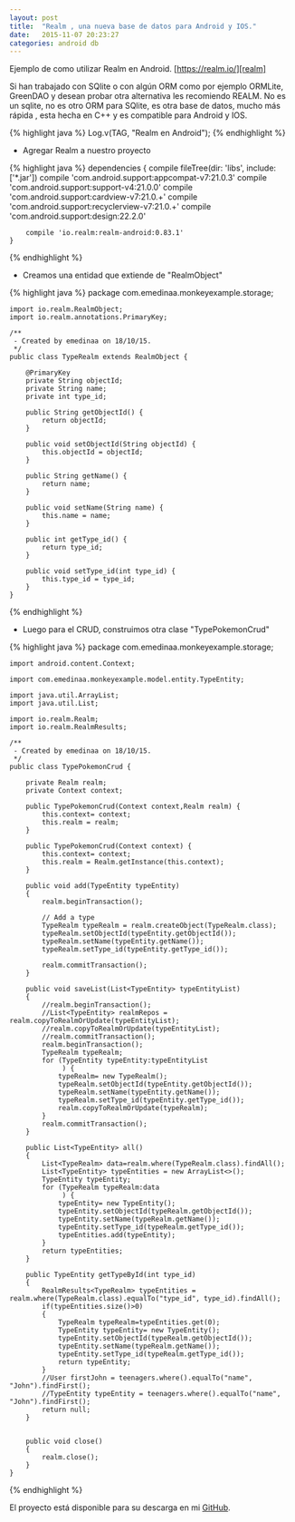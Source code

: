 ```yaml
---
layout: post
title:  "Realm , una nueva base de datos para Android y IOS."
date:   2015-11-07 20:23:27
categories: android db
---
```

Ejemplo de como utilizar Realm en Android. [https://realm.io/][realm] 

Si han trabajado con SQlite o con algún ORM como por ejemplo ORMLite, GreenDAO y desean probar otra alternativa les recomiendo REALM. No es un sqlite, no es otro ORM para SQlite, es otra base de datos, mucho más rápida , esta hecha en C++ y es compatible para Android y IOS.

{% highlight java %}
	Log.v(TAG, "Realm en Android");
{% endhighlight %}

* Agregar Realm a nuestro proyecto

{% highlight java %}
    dependencies {
        compile fileTree(dir: 'libs', include: ['*.jar'])
        compile 'com.android.support:appcompat-v7:21.0.3'
        compile 'com.android.support:support-v4:21.0.0'
        compile 'com.android.support:cardview-v7:21.0.+'
        compile 'com.android.support:recyclerview-v7:21.0.+'
        compile 'com.android.support:design:22.2.0'

        compile 'io.realm:realm-android:0.83.1'
    }
{% endhighlight %}

* Creamos una entidad que extiende de "RealmObject"

{% highlight java %}
    package com.emedinaa.monkeyexample.storage;

    import io.realm.RealmObject;
    import io.realm.annotations.PrimaryKey;

    /**
     - Created by emedinaa on 18/10/15.
     */
    public class TypeRealm extends RealmObject {

        @PrimaryKey
        private String objectId;
        private String name;
        private int type_id;

        public String getObjectId() {
            return objectId;
        }

        public void setObjectId(String objectId) {
            this.objectId = objectId;
        }

        public String getName() {
            return name;
        }

        public void setName(String name) {
            this.name = name;
        }

        public int getType_id() {
            return type_id;
        }

        public void setType_id(int type_id) {
            this.type_id = type_id;
        }
    }
{% endhighlight %}

* Luego para el CRUD, construimos otra clase "TypePokemonCrud"

{% highlight java %}
    package com.emedinaa.monkeyexample.storage;

    import android.content.Context;

    import com.emedinaa.monkeyexample.model.entity.TypeEntity;

    import java.util.ArrayList;
    import java.util.List;

    import io.realm.Realm;
    import io.realm.RealmResults;

    /**
     - Created by emedinaa on 18/10/15.
     */
    public class TypePokemonCrud {

        private Realm realm;
        private Context context;

        public TypePokemonCrud(Context context,Realm realm) {
            this.context= context;
            this.realm = realm;
        }

        public TypePokemonCrud(Context context) {
            this.context= context;
            this.realm = Realm.getInstance(this.context);
        }

        public void add(TypeEntity typeEntity)
        {
            realm.beginTransaction();

            // Add a type
            TypeRealm typeRealm = realm.createObject(TypeRealm.class);
            typeRealm.setObjectId(typeEntity.getObjectId());
            typeRealm.setName(typeEntity.getName());
            typeRealm.setType_id(typeEntity.getType_id());

            realm.commitTransaction();
        }

        public void saveList(List<TypeEntity> typeEntityList)
        {
            //realm.beginTransaction();
            //List<TypeEntity> realmRepos = realm.copyToRealmOrUpdate(typeEntityList);
            //realm.copyToRealmOrUpdate(typeEntityList);
            //realm.commitTransaction();
            realm.beginTransaction();
            TypeRealm typeRealm;
            for (TypeEntity typeEntity:typeEntityList
                 ) {
                typeRealm= new TypeRealm();
                typeRealm.setObjectId(typeEntity.getObjectId());
                typeRealm.setName(typeEntity.getName());
                typeRealm.setType_id(typeEntity.getType_id());
                realm.copyToRealmOrUpdate(typeRealm);
            }
            realm.commitTransaction();
        }

        public List<TypeEntity> all()
        {
            List<TypeRealm> data=realm.where(TypeRealm.class).findAll();
            List<TypeEntity> typeEntities = new ArrayList<>();
            TypeEntity typeEntity;
            for (TypeRealm typeRealm:data
                 ) {
                typeEntity= new TypeEntity();
                typeEntity.setObjectId(typeRealm.getObjectId());
                typeEntity.setName(typeRealm.getName());
                typeEntity.setType_id(typeRealm.getType_id());
                typeEntities.add(typeEntity);
            }
            return typeEntities;
        }

        public TypeEntity getTypeById(int type_id)
        {
            RealmResults<TypeRealm> typeEntities = realm.where(TypeRealm.class).equalTo("type_id", type_id).findAll();
            if(typeEntities.size()>0)
            {
                TypeRealm typeRealm=typeEntities.get(0);
                TypeEntity typeEntity= new TypeEntity();
                typeEntity.setObjectId(typeRealm.getObjectId());
                typeEntity.setName(typeRealm.getName());
                typeEntity.setType_id(typeRealm.getType_id());
                return typeEntity;
            }
            //User firstJohn = teenagers.where().equalTo("name", "John").findFirst();
            //TypeEntity typeEntity = teenagers.where().equalTo("name", "John").findFirst();
            return null;
        }


        public void close()
        {
            realm.close();
        }
    }
{% endhighlight %}


El proyecto está disponible para su descarga en mi [GitHub][repo].


[gb]:    https://github.com/emedinaa
[web]:   http://www.eduardomedina.me/
[androidpe]: https://www.facebook.com/groups/androidpe/
[repo]: https://github.com/emedinaa/realm_android
[gdglima]: http://www.gdglima.com/
[volley]: http://developer.android.com/intl/es/training/volley/index.html
[gson]: https://github.com/google/gson
[parse]: https://parse.com/
[realm]: https://realm.io/

